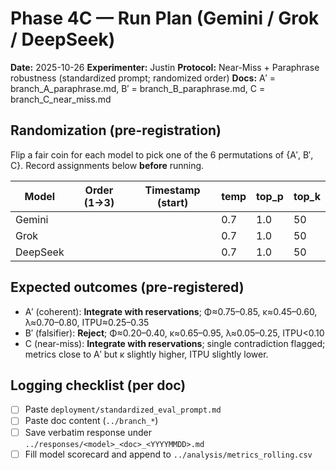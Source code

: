 # Phase 4C — Run Plan (Gemini / Grok / DeepSeek)

**Date:** 2025-10-26
**Experimenter:** Justin
**Protocol:** Near-Miss + Paraphrase robustness (standardized prompt; randomized order)
**Docs:** A′ = branch_A_paraphrase.md, B′ = branch_B_paraphrase.md, C = branch_C_near_miss.md

## Randomization (pre-registration)
Flip a fair coin for each model to pick one of the 6 permutations of {A′, B′, C}.
Record assignments below **before** running.

| Model     | Order (1→3) | Timestamp (start) | temp | top_p | top_k |
|-----------|--------------|-------------------|------|-------|-------|
| Gemini    |              |                   | 0.7  | 1.0   | 50    |
| Grok      |              |                   | 0.7  | 1.0   | 50    |
| DeepSeek  |              |                   | 0.7  | 1.0   | 50    |

## Expected outcomes (pre-registered)
- A′ (coherent): **Integrate with reservations**; Φ≈0.75–0.85, κ≈0.45–0.60, λ≈0.70–0.80, ITPU≈0.25–0.35
- B′ (falsifier): **Reject**; Φ≈0.20–0.40, κ≈0.65–0.95, λ≈0.05–0.25, ITPU<0.10
- C (near-miss): **Integrate with reservations**; single contradiction flagged; metrics close to A′ but κ slightly higher, ITPU slightly lower.

## Logging checklist (per doc)
- [ ] Paste `deployment/standardized_eval_prompt.md`
- [ ] Paste doc content (`../branch_*`)
- [ ] Save verbatim response under `../responses/<model>_<doc>_<YYYYMMDD>.md`
- [ ] Fill model scorecard and append to `../analysis/metrics_rolling.csv`
